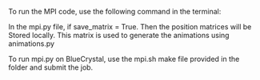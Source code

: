 To run the MPI code, use the following command in the terminal:
 

In the mpi.py file, if save_matrix = True. Then the position matrices will be 
Stored locally. This matrix is used to generate the animations using animations.py


To run mpi.py on BlueCrystal, use the mpi.sh make file provided in the folder and submit the job.  


